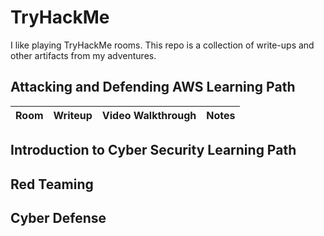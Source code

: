 # TryHackMe

I like playing TryHackMe rooms. This repo is a collection of write-ups and other artifacts from my adventures.

## Attacking and Defending AWS Learning Path

| Room | Writeup | Video Walkthrough | Notes |
| ---- | ------- | ----------------- | ----- |

## Introduction to Cyber Security Learning Path

## Red Teaming

## Cyber Defense
